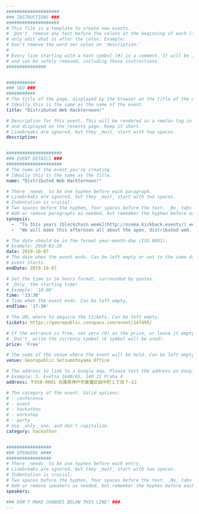 ```yaml
---
####################
### INSTRUCTIONS ###
####################
# This file is a template to create new events.
# _Don't_ remove any text before the colons at the beginning of each line,
# only edit what is after the colon. Example:
# Don't remove the word nor colon on 'description:'
#
# Every line starting with a hash symbol (#) is a comment. It will be ignored
# and can be safely removed, including these instructions.
###############


###########
### SEO ###
###########
# The title of the page, displayed by the browser on the title of the window.
# Ideally this is the same as the name of the event.
title: "Distributed Web Hackternoon!"

# Description for this event. This will be rendered as a <meta> tag in the HTML,
# and displayed on the /events page. Keep it short.
# Linebreaks are ignored, but they _must_ start with two spaces.
description: 


#####################
### EVENT DETAILS ###
#####################
# The name of the event you're creating.
# Ideally this is the same as the title.
name: "Distributed Web Hackternoon!"

# There _needs_ to be one hyphen before each paragraph.
# Linebreaks are ignored, but they _must_ start with two spaces.
# Indentation is crucial:
# Two spaces before the hyphen, four spaces before the text. _No_ tabs allowed.
# Add or remove paragraphs as needed, but remember the hyphen before each entry.
synopsis:
  -  "To this years [blockchain week](http://osaka.kickback.events/) we are inviting you to join us at the [Georepublic Okamoto Office](https://www.openstreetmap.org/node/6389783433) for an afternoon at the physical (near Kobe) and philosophical edge."  
  -  "We will make this afternoon all about the open, distributed web. Join us to explore how the future of an open web based on distributed p2p technology could look like and what impact it may have."  

# The date should be in the format year-month-day (ISO 8601).
# Example: 2018-02-28
date: 2019-10-07
# The date when the event ends. Can be left empty or set to the same day the
# event starts.
endDate: 2019-10-07

# Set the time in 24 hours format, surrounded by quotes.
# _Only_ the starting time!
# Example: '18:00'
time: '13:30'
# Time when the event ends. Can be left empty.
endTime: '17:30'

# The URL where to akquire the tickets. Can be left empty.
tickets: https://georepublic.connpass.com/event/147495/

# If the entrance is free, set zero (0) as the price, or leave it empty.
# _Don't_ write the currency symbol (€ symbol will be used).
price: 'Free'

# The name of the venue where the event will be held. Can be left empty.
venue: Georepublic Setsumotoyama Office

# The address to link to a Google map. Please test the address on Google Maps.
# Example: 5. května 1640/65, 140 21 Praha 4
address: 〒658-0081 兵庫県神戸市東灘区田中町１丁目７−22

# The category of the event. Valid options:
# - conference
# - event
# - hackathon
# - workshop
# - party
# Use _only_ one, and don't capitalize.
category: hackathon


#################
### SPEAKERS ####
#################
# There _needs_ to be one hyphen before each entry.
# Linebreaks are ignored, but they _must_ start with two spaces.
# Indentation is crucial:
# Two spaces before the hyphen, four spaces before the text. _No_ tabs allowed.
# Add or remove speakers as needed, but remember the hyphen before each entry.
speakers:

### DON'T MAKE CHANGES BELOW THIS LINE! ###
---
```

<!-- ### DON'T MAKE CHANGES BELOW THIS LINE! ### -->

<Event-Content/>
